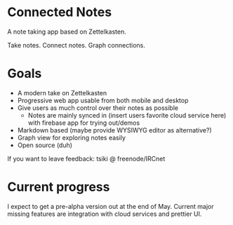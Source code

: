 # Connected Notes

A note taking app based on Zettelkasten.

Take notes. Connect notes. Graph connections.

# Goals

- A modern take on Zettelkasten
- Progressive web app usable from both mobile and desktop
- Give users as much control over their notes as possible
  - Notes are mainly synced in (insert users favorite cloud service here) with firebase app for trying out/demos
- Markdown based (maybe provide WYSIWYG editor as alternative?)
- Graph view for exploring notes easily
- Open source (duh)

If you want to leave feedback: tsiki @ freenode/IRCnet

# Current progress

I expect to get a pre-alpha version out at the end of May. Current major missing features are integration with cloud services and prettier UI.
